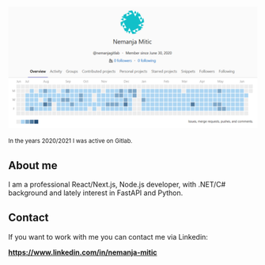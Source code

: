<img src="gitlab.png" alt="My Gitlab calendar">

<small>In the years 2020/2021 I was active on Gitlab.</small>

## About me

I am a professional React/Next.js, Node.js developer, with .NET/C# background and lately interest in FastAPI and Python. 

## Contact

If you want to work with me you can contact me via Linkedin: 

<strong><a href="https://www.linkedin.com/in/nemanja-mitic/">https://www.linkedin.com/in/nemanja-mitic</a></strong>